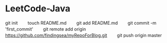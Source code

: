 # LeetCode-Java
git init
　　touch README.md
　　git add README.md
　　git commit -m 'first_commit'
　　git remote add origin https://github.com/findingsea/myRepoForBlog.git
　　git push origin master
